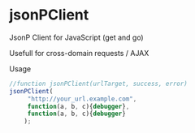 # jsonPClient
JsonP Client for JavaScript (get and go)

Usefull for cross-domain requests / AJAX

Usage
```javascript
//function jsonPClient(urlTarget, success, error)
jsonPClient(
     "http://your_url.example.com",
     function(a, b, c){debugger},
     function(a, b, c){debugger}
    );
```
